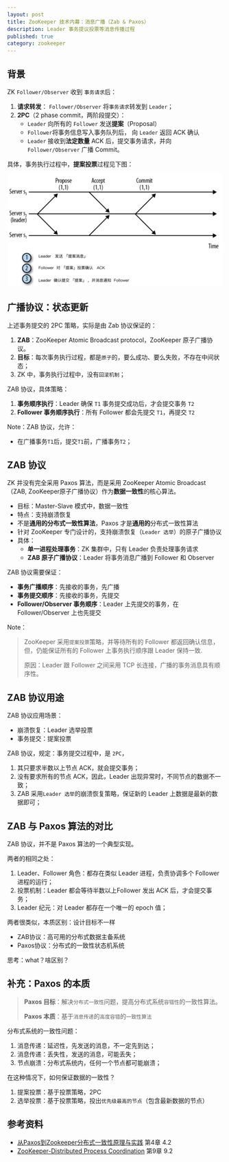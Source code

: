 ```yaml
---
layout: post
title: ZooKeeper 技术内幕：消息广播（Zab & Paxos）
description: Leader 事务提议投票等消息传播过程
published: true
category: zookeeper
---
```



## 背景

ZK `Follower/Observer` 收到 `事务请求`后：

1. **请求转发**： `Follower/Observer` 将`事务请求`转发到 `Leader`；
2. **2PC**（2 phase commit，两阶段提交）：
	* `Leader` 向所有的 `Follower` 发送**提案**（Proposal） 
	* `Follower`将事务信息写入事务队列后， 向 `Leader` 返回 ACK 确认
	* `Leader` 接收到**法定数量** ACK 后，提交事务请求，并向 `Follower/Observer` 广播 Commit。

具体，事务执行过程中，**提案投票**过程见下图：

![](/images/zookeeper/zk-proposal-zab.png)


## 广播协议：状态更新

上述事务提交的 2PC 策略，实际是由 Zab 协议保证的：

1. **ZAB**：ZooKeeper Atomic Broadcast protocol，ZooKeeper 原子广播协议。
2. **目标**：每次事务执行过程，都是`原子`的，要么成功、要么失败，不存在中间状态；
3. ZK 中，事务执行过程中，没有`回滚机制`；


ZAB 协议，具体策略：

1. **事务顺序执行**：Leader 确保 `T1` 事务提交成功后，才会提交事务 `T2`
2. **Follower 事务顺序执行**：所有 Follower 都会先提交 `T1`，再提交 `T2`

Note：ZAB 协议，允许：

* 在广播事务`T1`后，提交`T1`前，广播事务`T2`；

## ZAB 协议

ZK 并没有完全采用 Paxos 算法，而是采用 ZooKeeper Atomic Broadcast（ZAB, ZooKeeper原子广播协议）作为**数据一致性**的核心算法。

* 目标：Master-Slave 模式中，数据一致性
* 特点：支持崩溃恢复
* 不是**通用的分布式一致性算法**，Paxos 才是**通用的**分布式一致性算法
* 针对 ZooKeeper 专门设计的，支持崩溃恢复（`Leader 选举`）的原子广播协议
* 具体：
	* **单一进程处理事务**：ZK 集群中，只有 Leader 负责处理事务请求
	* **ZAB 原子广播协议**：Leader 将事务消息广播到 Follower 和 Observer

ZAB 协议需要保证：

* **事务广播顺序**：先接收的事务，先广播
* **事务提交顺序**：先接收的事务，先提交
* **Follower/Observer 事务顺序**：Leader 上先提交的事务，在 Follower/Observer 上也先提交

Note：

> ZooKeeper 采用`提案投票`策略，并等待所有的 Follower 都返回确认信息，但，仍能保证所有的 Follower 上事务执行顺序跟 Leader 保持一致.
> 
> 原因：Leader 跟 Follower 之间采用 TCP 长连接，广播的事务消息具有顺序性。


## ZAB 协议用途

ZAB 协议应用场景：

* 崩溃恢复：Leader 选举投票
* 事务提交：提案投票

ZAB 协议，规定：事务提交过程中，是 `2PC`，

1. 其只要求半数以上节点 ACK，就会提交事务；
2. 没有要求所有的节点 ACK，因此，Leader 出现异常时，不同节点的数据不一致；
3. ZAB 采用`Leader 选举`的崩溃恢复策略，保证新的 Leader 上数据是最新的数据即可；


## ZAB 与 Paxos 算法的对比

ZAB 协议，并不是 Paxos 算法的一个典型实现。

两者的相同之处：

1. Leader、Follower 角色：都存在类似 Leader 进程，负责协调多个 Follower 进程的运行；
2. 投票机制：Leader 都会等待半数以上Follower 发出 ACK 后，才会提交事务；
3. Leader 纪元：对 Leader 都存在一个唯一的 epoch 值；

两者很类似，本质区别：设计目标不一样

* ZAB协议：高可用的分布式数据主备系统
* Paxos协议：分布式的一致性状态机系统

思考：what？啥区别？

## 补充：Paxos 的本质

> **Paxos 目标**：解决`分布式一致性`问题，提高分布式系统`容错性`的一致性算法。
> 
> **Paxos 本质**：基于`消息传递`的`高度容错`的`一致性算法`

分布式系统的一致性问题：

1. 消息传递：延迟性，先发送的消息，不一定先到达；
2. 消息传递：丢失性，发送的消息，可能丢失；
3. 节点崩溃：分布式系统内，任何一个节点都可能崩溃；

在这种情况下，如何保证数据的一致性？

1. 提案投票：基于投票策略，2PC
2. 选举投票：基于投票策略，投出`优先级最高的节点`（包含最新数据的节点）

## 参考资料

* [从Paxos到Zookeeper分布式一致性原理与实践] 第4章 4.2
* [ZooKeeper-Distributed Process Coordination] 第9章 9.2 








































[NingG]:    http://ningg.github.com  "NingG"
[从Paxos到Zookeeper分布式一致性原理与实践]:	https://book.douban.com/subject/26292004/
[ZooKeeper-Distributed Process Coordination]:    http://shop.oreilly.com/product/0636920028901.do










